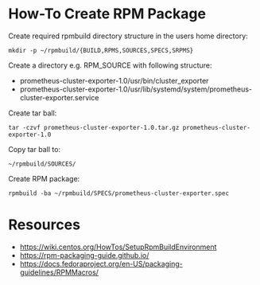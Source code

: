 # How-To Create RPM Package

Create required rpmbuild directory structure in the users home directory:  

`mkdir -p ~/rpmbuild/{BUILD,RPMS,SOURCES,SPECS,SRPMS}`

Create a directory e.g. RPM_SOURCE with following structure:  

* prometheus-cluster-exporter-1.0/usr/bin/cluster_exporter
* prometheus-cluster-exporter-1.0/usr/lib/systemd/system/prometheus-cluster-exporter.service

Create tar ball:  

`tar -czvf prometheus-cluster-exporter-1.0.tar.gz prometheus-cluster-exporter-1.0`

Copy tar ball to:  

`~/rpmbuild/SOURCES/`

Create RPM package:  

`rpmbuild -ba ~/rpmbuild/SPECS/prometheus-cluster-exporter.spec`

# Resources

* https://wiki.centos.org/HowTos/SetupRpmBuildEnvironment
* https://rpm-packaging-guide.github.io/
* https://docs.fedoraproject.org/en-US/packaging-guidelines/RPMMacros/